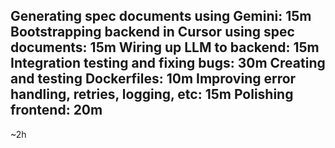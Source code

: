 Generating spec documents using Gemini: 15m
Bootstrapping backend in Cursor using spec documents: 15m
Wiring up LLM to backend: 15m
Integration testing and fixing bugs: 30m
Creating and testing Dockerfiles: 10m
Improving error handling, retries, logging, etc: 15m
Polishing frontend: 20m
----
~2h
